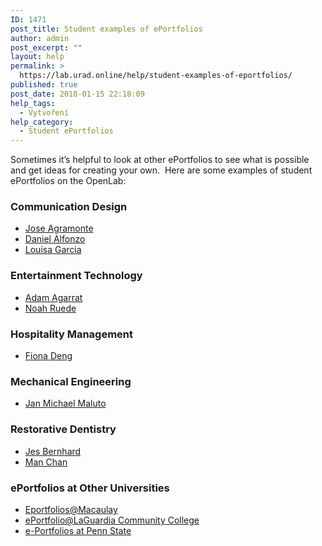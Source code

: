 ```yaml
---
ID: 1471
post_title: Student examples of ePortfolios
author: admin
post_excerpt: ""
layout: help
permalink: >
  https://lab.urad.online/help/student-examples-of-eportfolios/
published: true
post_date: 2018-01-15 22:18:09
help_tags:
  - Vytvoření
help_category:
  - Student ePortfolios
---
```

Sometimes it’s helpful to look at other ePortfolios to see what is possible and get ideas for creating your own.  Here are some examples of student ePortfolios on the OpenLab:
<h3><strong>Communication Design</strong></h3>
<ul>
 	<li><a href="https://openlab.citytech.cuny.edu/jagramonte2406/">Jose Agramonte</a></li>
 	<li><a href="https://openlab.citytech.cuny.edu/danielalfonzoeportfolio/">Daniel Alfonzo</a></li>
 	<li><a href="https://openlab.citytech.cuny.edu/louisagarcia/">Louisa Garcia</a></li>
</ul>
<h3><strong>Entertainment Technology</strong></h3>
<ul>
 	<li><a href="https://openlab.citytech.cuny.edu/agarrat/">Adam Agarrat</a></li>
 	<li><a href="https://openlab.citytech.cuny.edu/nruedeportolio/">Noah Ruede</a></li>
</ul>
<h3><strong>Hospitality Management</strong></h3>
<ul>
 	<li><a href="https://openlab.citytech.cuny.edu/fdeng-eportfolio/">Fiona Deng</a></li>
</ul>
<h3>Mechanical Engineering</h3>
<ul>
 	<li><a href="https://openlab.citytech.cuny.edu/janmichaelmaluto/">Jan Michael Maluto</a></li>
</ul>
<h3><strong>Restorative Dentistry</strong></h3>
<ul>
 	<li><a href="https://openlab.citytech.cuny.edu/jbernhard-eportfolio/">Jes Bernhard</a></li>
 	<li><a href="https://openlab.citytech.cuny.edu/manchan/">Man Chan</a></li>
</ul>
<h3>ePortfolios at Other Universities</h3>
<ul>
 	<li><a href="http://macaulay.cuny.edu/eportfolios/">Eportfolios@Macaulay</a></li>
 	<li><a href="http://www.eportfolio.lagcc.cuny.edu/">ePortfolio@LaGuardia Community College</a></li>
 	<li><a href="http://portfolio.psu.edu/">e-Portfolios at Penn State</a></li>
</ul>